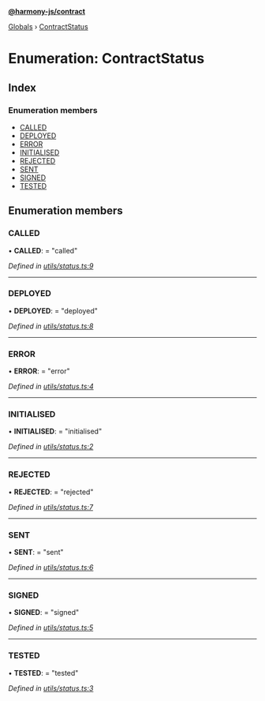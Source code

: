 **[@harmony-js/contract](../README.md)**

[Globals](../README.md) › [ContractStatus](contractstatus.md)

# Enumeration: ContractStatus

## Index

### Enumeration members

* [CALLED](contractstatus.md#called)
* [DEPLOYED](contractstatus.md#deployed)
* [ERROR](contractstatus.md#error)
* [INITIALISED](contractstatus.md#initialised)
* [REJECTED](contractstatus.md#rejected)
* [SENT](contractstatus.md#sent)
* [SIGNED](contractstatus.md#signed)
* [TESTED](contractstatus.md#tested)

## Enumeration members

###  CALLED

• **CALLED**: = "called"

*Defined in [utils/status.ts:9](https://github.com/FireStack-Lab/Harmony-sdk-core/blob/d171933/packages/harmony-contract/src/utils/status.ts#L9)*

___

###  DEPLOYED

• **DEPLOYED**: = "deployed"

*Defined in [utils/status.ts:8](https://github.com/FireStack-Lab/Harmony-sdk-core/blob/d171933/packages/harmony-contract/src/utils/status.ts#L8)*

___

###  ERROR

• **ERROR**: = "error"

*Defined in [utils/status.ts:4](https://github.com/FireStack-Lab/Harmony-sdk-core/blob/d171933/packages/harmony-contract/src/utils/status.ts#L4)*

___

###  INITIALISED

• **INITIALISED**: = "initialised"

*Defined in [utils/status.ts:2](https://github.com/FireStack-Lab/Harmony-sdk-core/blob/d171933/packages/harmony-contract/src/utils/status.ts#L2)*

___

###  REJECTED

• **REJECTED**: = "rejected"

*Defined in [utils/status.ts:7](https://github.com/FireStack-Lab/Harmony-sdk-core/blob/d171933/packages/harmony-contract/src/utils/status.ts#L7)*

___

###  SENT

• **SENT**: = "sent"

*Defined in [utils/status.ts:6](https://github.com/FireStack-Lab/Harmony-sdk-core/blob/d171933/packages/harmony-contract/src/utils/status.ts#L6)*

___

###  SIGNED

• **SIGNED**: = "signed"

*Defined in [utils/status.ts:5](https://github.com/FireStack-Lab/Harmony-sdk-core/blob/d171933/packages/harmony-contract/src/utils/status.ts#L5)*

___

###  TESTED

• **TESTED**: = "tested"

*Defined in [utils/status.ts:3](https://github.com/FireStack-Lab/Harmony-sdk-core/blob/d171933/packages/harmony-contract/src/utils/status.ts#L3)*